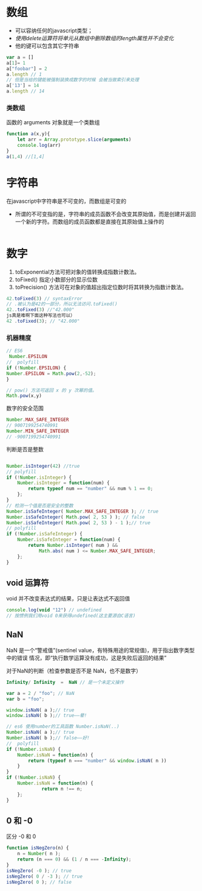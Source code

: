 # 数组
- 可以容纳任何的javascript类型；
- *使用delete运算符将单元从数组中删除数组的length属性并不会变化*
- 他的键可以包含其它字符串
```js
var a = []
a[1]= 1
a["foobar"] = 2
a.length // 1
// 但是当给的键能被强制装换成数字的时候 会被当做索引来处理
a['13'] = 14
a.length // 14
``` 
### 类数组
函数的 arguments 对象就是一个类数组
```js
function a(x,y){
	let arr = Array.prototype.slice(arguments)
	console.log(arr)
}
a(1,4) //[1,4]
```


# 字符串
在javascript中字符串是不可变的，而数组是可变的
- 所谓的不可变指的是，字符串的成员函数不会改变其原始值，而是创建并返回一个新的字符。而数组的成员函数都是直接在其原始值上操作的
```js
```

# 数字
1. toExponential方法可把对象的值转换成指数计数法。
2. toFixed() 指定小数部分的显示位数
3. toPrecision() 方法可在对象的值超出指定位数时将其转换为指数计数法。
```js
42.toFixed(3) // syntaxError
// .被认为是42的一部分，所以无法访问.toFixed()
42..toFixed(3) //"42.000"
js真是难啊下面这种写法也可以）
42 .toFixed(3); // "42.000"
```

### 机器精度
```js
// ES6
 Number.EPSILON 
//  polyfill
if (!Number.EPSILON) {
Number.EPSILON = Math.pow(2,-52);
}

// pow() 方法可返回 x 的 y 次幂的值。
Math.pow(x,y)
```

数字的安全范围
```js
Number.MAX_SAFE_INTEGER
// 9007199254740991
Number.MIN_SAFE_INTEGER
// -9007199254740991
```
判断是否是整数
```js

Number.isInteger(42) //true
// polyfill
if (!Number.isInteger) { 
	Number.isInteger = function(num) {
		return typeof num == "number" && num % 1 == 0; 
	};
}
// 检测一个值是否是安全的整数
Number.isSafeInteger( Number.MAX_SAFE_INTEGER ); // true
Number.isSafeInteger( Math.pow( 2, 53 ) ); // false
Number.isSafeInteger( Math.pow( 2, 53 ) - 1 );// true
// polyfill
if (!Number.isSafeInteger) { 
	Number.isSafeInteger = function(num) {
		return Number.isInteger( num ) &&
			Math.abs( num ) <= Number.MAX_SAFE_INTEGER;
	}; 
}

```

## void 运算符
void 并不改变表达式的结果，只是让表达式不返回值
```js
console.log(void "12") // undefined
// 按惯例我们用void 0来获得undefined(这主要源自C语言)
```

## NaN
NaN 是一个“警戒值”(sentinel value，有特殊用途的常规值)，用于指出数字类型中的错误 情况，即“执行数学运算没有成功，这是失败后返回的结果”

对于NaN的判断（检查参数是否不是 NaN，也不是数字）
```js
Infinity/ Infinity  =  NaN // 是一个未定义操作

var a = 2 / "foo"; // NaN 
var b = "foo";

window.isNaN( a );// true
window.isNaN( b );// true——晕!

// es6 使用number的工具函数 Number.isNaN(..)
Number.isNaN( a );// true
Number.isNaN( b );// false——好!
//  polyfill
if (!Number.isNaN) { 
	Number.isNaN = function(n) {
		return (typeof n === "number" && window.isNaN( n ))
	}
}
if (!Number.isNaN) { 
	Number.isNaN = function(n) {
             return n !== n;
    };
}
```

## 0 和 -0
区分 -0 和 0
```js
function isNegZero(n) {
    n = Number( n );
	return (n === 0) && (1 / n === -Infinity); 
}
isNegZero( -0 ); // true
isNegZero( 0 / -3 ); // true
isNegZero( 0 ); // false


```
